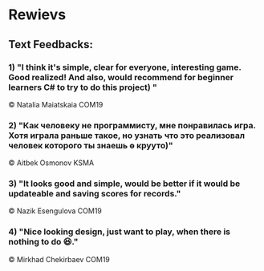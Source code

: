 #  Rewievs

## Text Feedbacks:

### 1) "I think it's simple, clear for everyone, interesting game. Good realized! And also, would recommend for beginner learners C# to try to do this project) "
© Natalia Maiatskaia COM19

### 2) "Как человеку не программисту, мне понравилась игра. Хотя играла раньше такое, но узнать что это реализовал человек которого ты знаешь ө крууто)"
© Aitbek Osmonov KSMA

### 3) "It looks good and simple, would be better if it would be updateable and saving scores for records."
© Nazik Esengulova COM19

### 4) "Nice looking design, just want to play, when there is nothing to do 😆."
© Mirkhad Chekirbaev COM19
